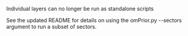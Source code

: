 Individual layers can no longer be run as standalone scripts

See the updated README for details on using the omPrior.py --sectors argument
to run a subset of sectors.